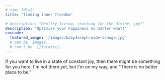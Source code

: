```yaml
---
# vim: fdl=2:
title: "finding inner freedom"

# description: "Healthy living, reaching for the divine, joy!"
description: "Optimise your happiness no matter what!"
cascade:
  featured_image: '/images/babyJoseph-wide-orange.jpg'
  # can be  images...
  # can't be  [/]static/...
---
```

If you want to live in a state of constant joy, then there might be something for you here. I'm not there yet, but I'm on my way, and "There is no better place to be."
